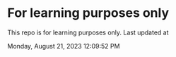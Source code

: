 # For learning purposes only
This repo is for learning purposes only.
Last updated at

Monday, August 21, 2023 12:09:52 PM

